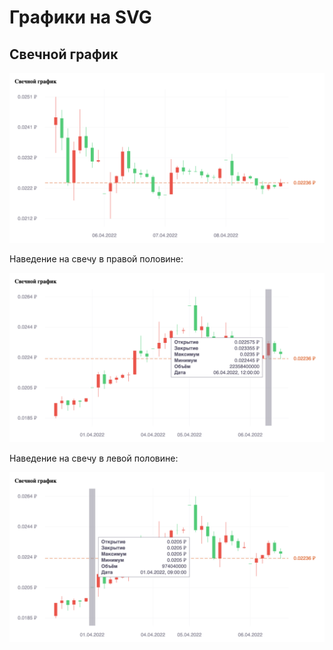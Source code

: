 # Графики на SVG

## Свечной график

![Рисунок 1](https://github.com/codeBurger770/react-svg-charts/raw/master/readme/1.png)

Наведение на свечу в правой половине:

![Рисунок 2](https://github.com/codeBurger770/react-svg-charts/raw/master/readme/2.png)

Наведение на свечу в левой половине:

![Рисунок 3](https://github.com/codeBurger770/react-svg-charts/raw/master/readme/3.png)
